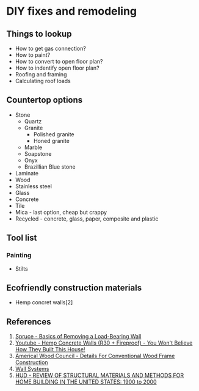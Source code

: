 # DIY fixes and remodeling

## Things to lookup

- How to get gas connection?
- How to paint?
- How to convert to open floor plan?
- How to indentify open floor plan?
- Roofing and framing
- Calculating roof loads

## Countertop options

- Stone
  - Quartz
  - Granite
    - Polished granite
    - Honed granite
  - Marble
  - Soapstone
  - Onyx
  - Brazillian Blue stone
- Laminate
- Wood
- Stainless steel
- Glass
- Concrete
- Tile
- Mica - last option, cheap but crappy
- Recycled - concrete, glass, paper, composite and plastic

## Tool list

### Painting

- Stilts

## Ecofriendly construction materials

- Hemp concret walls[2]

## References

1) [Spruce - Basics of Removing a Load-Bearing Wall](https://www.thespruce.com/removing-a-load-bearing-wall-1821964)
2) [Youtube - Hemp Concrete Walls (R30 + Fireproof) - You Won't Believe How They Built This House!](https://www.youtube.com/watch?v=cm23l_VLyp4)
3) [Americal Wood Council - Details For Conventional Wood Frame Construction](https://www.awc.org/pdf/codes-standards/publications/wcd/AWC-WCD1-ConventionalWoodFrame-ViewOnly-0107.pdf)
4) [Wall Systems](https://www.wbdg.org/guides-specifications/building-envelope-design-guide/wall-systems)
5) [HUD - REVIEW OF STRUCTURAL MATERIALS AND METHODS FOR HOME BUILDING IN THE UNITED STATES: 1900 to 2000](https://www.huduser.gov/portal/Publications/PDF/review.pdf)
